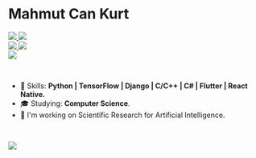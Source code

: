 # Mahmut Can Kurt

<p align="left">
  
  <a href="mailto:is.mahmutcankurt@gmail.com">
    <img src="https://img.shields.io/badge/-Mail%20Me-red" />
  </a>
      
  <a href="https://www.linkedin.com/in/mahmutcankurt">
    <img src="https://img.shields.io/badge/-LinkedIn-blue" />
  </a>
  
  <br>
  
  <a href="https://twitter.com/mahmutexe">
    <img src="https://img.shields.io/twitter/follow/mahmutexe?label=Twitter&style=social" />
  </a>
  
  <a href="https://github.com/mahmutcankurt/?tab=follow">
    <img src="https://img.shields.io/github/followers/mahmutcankurt?label=GitHub&style=social" />
  </a>
  
  <br>
  
  <img src="https://komarev.com/ghpvc/?username=mahmutcankurt" />
  
</p>

<br>

- :rocket: Skills: <strong>Python | TensorFlow | Django | C/C++ | C# | Flutter | React Native.</strong>
- :mortar_board: Studying: <strong>Computer Science</strong>.
- :briefcase: I'm working on Scientific Research for Artificial Intelligence.

<br>

<img
  src="https://github-readme-stats.vercel.app/api?username=mahmutcankurt&show_icons=true&theme=radical"
/>
